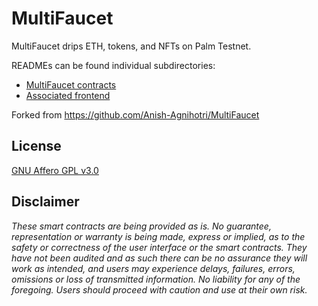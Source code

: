 # MultiFaucet

MultiFaucet drips ETH, tokens, and NFTs on Palm Testnet.

READMEs can be found individual subdirectories:

- [MultiFaucet contracts](https://github.com/skenaja/MultiFaucet/tree/master/contracts)
- [Associated frontend](https://github.com/skenaja/MultiFaucet/tree/master/frontend)

Forked from https://github.com/Anish-Agnihotri/MultiFaucet

## License

[GNU Affero GPL v3.0](https://github.com/skenaja/MultiFaucet/blob/master/LICENSE)

## Disclaimer

_These smart contracts are being provided as is. No guarantee, representation or warranty is being made, express or implied, as to the safety or correctness of the user interface or the smart contracts. They have not been audited and as such there can be no assurance they will work as intended, and users may experience delays, failures, errors, omissions or loss of transmitted information. No liability for any of the foregoing. Users should proceed with caution and use at their own risk._
